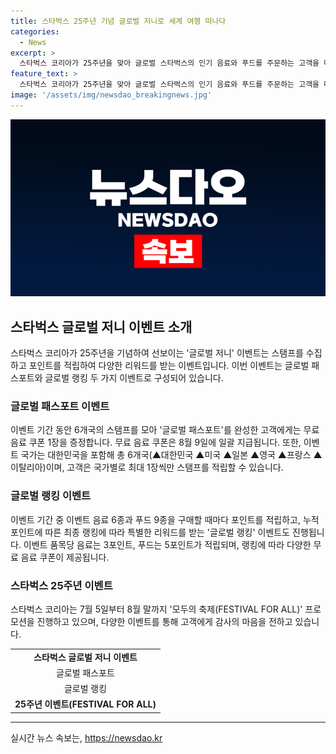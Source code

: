 ```yaml
---
title: 스타벅스 25주년 기념 글로벌 저니로 세계 여행 떠나다
categories:
  - News
excerpt: >
  스타벅스 코리아가 25주년을 맞아 글로벌 스타벅스의 인기 음료와 푸드를 주문하는 고객을 대상으로 ‘글로벌 저니’ 이벤트를 진행한다. 이벤트는 글로벌 패스포트와 글로벌 랭킹 두 가지로 구성되어 있으며, 고객들은 각 국가별 스탬프를 수집하여 특별한 리워드를 받을 수 있다. 뿐만 아니라 이벤트 음료와 푸드를 구매할 때마다 포인트를 적립하며, 최종 랭킹에 따라 특별한 상품을 받게 된다. 스타벅스는 이번 이벤트를 통해 다양한 국가의 음료와 푸드를 경험하고 즐거움을 느낄 수 있는 기회를 제공하고자 한다.
feature_text: >
  스타벅스 코리아가 25주년을 맞아 글로벌 스타벅스의 인기 음료와 푸드를 주문하는 고객을 대상으로 ‘글로벌 저니’ 이벤트를 진행한다. 이벤트는 글로벌 패스포트와 글로벌 랭킹 두 가지로 구성되어 있으며, 고객들은 각 국가별 스탬프를 수집하여 특별한 리워드를 받을 수 있다. 뿐만 아니라 이벤트 음료와 푸드를 구매할 때마다 포인트를 적립하며, 최종 랭킹에 따라 특별한 상품을 받게 된다. 스타벅스는 이번 이벤트를 통해 다양한 국가의 음료와 푸드를 경험하고 즐거움을 느낄 수 있는 기회를 제공하고자 한다.
image: '/assets/img/newsdao_breakingnews.jpg'
---
```


<p><img src="/assets/img/newsdao_breakingnews.jpg" alt="ontimetimes 속보" /></p>

<h2 data-ke-size="size26">스타벅스 글로벌 저니 이벤트 소개</h2>

<p data-ke-size="size16">스타벅스 코리아가 25주년을 기념하여 선보이는 '글로벌 저니' 이벤트는 스탬프를 수집하고 포인트를 적립하여 다양한 리워드를 받는 이벤트입니다. 이번 이벤트는 글로벌 패스포트와 글로벌 랭킹 두 가지 이벤트로 구성되어 있습니다.</p>

<h3 data-ke-size="size24">글로벌 패스포트 이벤트</h3>

<p data-ke-size="size16">이벤트 기간 동안 6개국의 스탬프를 모아 '글로벌 패스포트'를 완성한 고객에게는 무료 음료 쿠폰 1장을 증정합니다. 무료 음료 쿠폰은 8월 9일에 일괄 지급됩니다. 또한, 이벤트 국가는 대한민국을 포함해 총 6개국(▲대한민국 ▲미국 ▲일본 ▲영국 ▲프랑스 ▲이탈리아)이며, 고객은 국가별로 최대 1장씩만 스탬프를 적립할 수 있습니다.</p>

<h3 data-ke-size="size24">글로벌 랭킹 이벤트</h3>

<p data-ke-size="size16">이벤트 기간 중 이벤트 음료 6종과 푸드 9종을 구매할 때마다 포인트를 적립하고, 누적 포인트에 따른 최종 랭킹에 따라 특별한 리워드를 받는 '글로벌 랭킹' 이벤트도 진행됩니다. 이벤트 품목당 음료는 3포인트, 푸드는 5포인트가 적립되며, 랭킹에 따라 다양한 무료 음료 쿠폰이 제공됩니다.</p>

<h3 data-ke-size="size24">스타벅스 25주년 이벤트</h3>

<p data-ke-size="size16">스타벅스 코리아는 7월 5일부터 8월 말까지 '모두의 축제(FESTIVAL FOR ALL)' 프로모션을 진행하고 있으며, 다양한 이벤트를 통해 고객에게 감사의 마음을 전하고 있습니다.</p>

<table>
    <tr>
        <td style="text-align: center; height: 17px;"><b>스타벅스 글로벌 저니 이벤트</b></td>
    </tr>
    <tr>
        <td style="text-align: center; height: 17px;">글로벌 패스포트</td>
    </tr>
    <tr>
        <td style="text-align: center; height: 17px;">글로벌 랭킹</td>
    </tr>
    <tr>
        <td style="text-align: center; height: 17px;"><b>25주년 이벤트(FESTIVAL FOR ALL)</b></td>
    </tr>
</table>

<hr>

<p data-ke-size="size16"></p>
실시간 뉴스 속보는, <a href="https://newsdao.kr" rel="dofollow">https://newsdao.kr</a>


